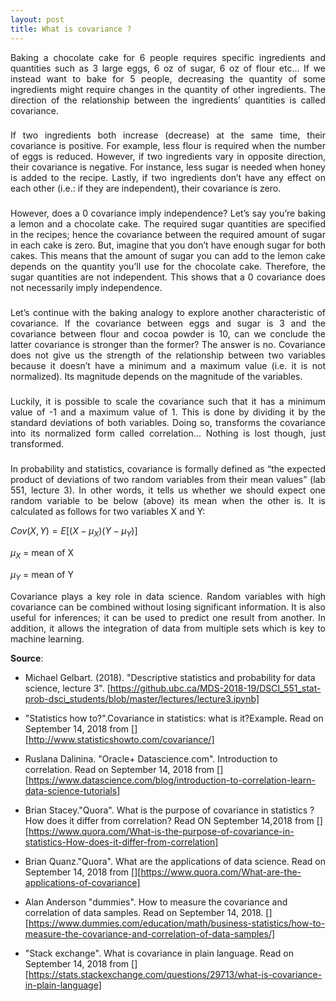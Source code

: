 ```yaml
---
layout: post
title: What is covariance ?
---
```

<div align="justify"> 
  
Baking a chocolate cake for 6 people requires specific ingredients and quantities such as 3 large eggs, 6 oz of sugar, 6 oz of flour etc... If we instead want to bake for 5 people, decreasing the quantity of some ingredients might require changes in the quantity of other ingredients. The direction of the relationship between the ingredients’ quantities is called covariance.
</div> 

###
<div align="justify">
If two ingredients both increase (decrease) at the same time, their covariance is positive. For example, less flour is required when the number of eggs is reduced. However, if two ingredients vary in opposite direction, their covariance is negative. For instance, less sugar is needed when honey is added to the recipe. Lastly, if two ingredients don’t have any effect on each other (i.e.: if they are independent), their covariance is zero.
</div> 

###
<div align="justify">
However, does a 0 covariance imply independence? Let’s say you’re baking a lemon and a chocolate cake. The required sugar quantities are specified in the recipes; hence the covariance between the required amount of sugar in each cake is zero. But, imagine that you don’t have enough sugar for both cakes. This means that the amount of sugar you can add to the lemon cake depends on the quantity you’ll use for the chocolate cake. Therefore, the sugar quantities are not independent. This shows that a 0 covariance does not necessarily imply independence.
</div> 

###
<div align="justify">
Let’s continue with the baking analogy to explore another characteristic of covariance. If the covariance between eggs and sugar is 3 and the covariance between flour and cocoa powder is 10, can we conclude the latter covariance is stronger than the former? The answer is no. Covariance does not give us the strength of the relationship between two variables because it doesn’t have a minimum and a maximum value (i.e. it is not normalized). Its magnitude depends on the magnitude of the variables.
</div> 

###
<div align="justify">
Luckily, it is possible to scale the covariance such that it has a minimum value of -1 and a maximum value of 1. This is done by dividing it by the standard deviations of both variables. Doing so, transforms the covariance into its normalized form called correlation… Nothing is lost though, just transformed.
</div> 

###
<div align="justify">
In probability and statistics, covariance is formally defined as “the expected product of deviations of two random variables from their mean values” (lab 551, lecture 3). In other words, it tells us whether we should expect one random variable to be below (above) its mean when the other is. It is calculated as follows for two variables X and Y:

</div> 

$Cov(X,Y) = E[(X-\mu_X)(Y-\mu_Y)]$

$\mu_X$ = mean of X

$\mu_Y$ = mean of Y

<div align="justify"> 
  
Covariance plays a key role in data science. Random variables with high covariance can be combined without losing significant information. It is also useful for inferences; it can be used to predict one result from another. In addition, it allows the integration of data from multiple sets which is key to machine learning.

</div> 

**Source**:

- Michael Gelbart. (2018). "Descriptive statistics and probability for data science, lecture 3". 
[https://github.ubc.ca/MDS-2018-19/DSCI_551_stat-prob-dsci_students/blob/master/lectures/lecture3.ipynb]

- "Statistics how to?".Covariance in statistics: what is it?Example. Read on September 14, 2018 from [][http://www.statisticshowto.com/covariance/]

- Ruslana Dalinina. "Oracle+ Datascience.com". Introduction to correlation. Read on September 14, 2018 from [][https://www.datascience.com/blog/introduction-to-correlation-learn-data-science-tutorials]

- Brian Stacey."Quora". What is the purpose of covariance in statistics ? How does it differ from correlation? Read ON September 14,2018 from  [][https://www.quora.com/What-is-the-purpose-of-covariance-in-statistics-How-does-it-differ-from-correlation]

- Brian Quanz."Quora". What are the applications of data science. Read on September 14, 2018 from [][https://www.quora.com/What-are-the-applications-of-covariance]

- Alan Anderson "dummies". How to measure the covariance and correlation of data samples. Read on September 14, 2018. [][https://www.dummies.com/education/math/business-statistics/how-to-measure-the-covariance-and-correlation-of-data-samples/]

- "Stack exchange". What is covariance in plain language. Read on September 14, 2018 from [][https://stats.stackexchange.com/questions/29713/what-is-covariance-in-plain-language]
